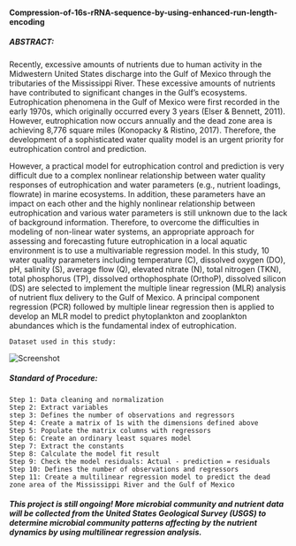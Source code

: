 #### Compression-of-16s-rRNA-sequence-by-using-enhanced-run-length-encoding

##### ABSTRACT:
Recently, excessive amounts of nutrients due to human activity in the Midwestern United States discharge into the Gulf of Mexico through the tributaries of the Mississippi River. These excessive amounts of nutrients have contributed to significant changes in the Gulf’s ecosystems. Eutrophication phenomena in the Gulf of Mexico were first recorded in the early 1970s, which originally occurred every 3 years (Elser & Bennett, 2011). However, eutrophication now occurs annually and the dead zone area is achieving 8,776 square miles (Konopacky & Ristino, 2017). Therefore, the development of a sophisticated water quality model is an urgent priority for eutrophication control and prediction. 

However, a practical model for eutrophication control and prediction is very difficult due to a complex nonlinear relationship between water quality responses of eutrophication and water parameters (e.g., nutrient loadings, flowrate) in marine ecosystems. In addition, these parameters have an impact on each other and the highly nonlinear relationship between eutrophication and various water parameters is still unknown due to the lack of background information. Therefore, to overcome the difficulties in modeling of non-linear water systems, an appropriate approach for assessing and forecasting future eutrophication in a local aquatic environment is to use a multivariable regression model. In this study, 10 water quality parameters including temperature (C), dissolved oxygen (DO), pH, salinity (S), average flow (Q), elevated nitrate (N), total nitrogen (TKN), total phosphorus (TP), dissolved orthophosphate (OrthoP), dissolved silicon (DS) are selected to implement the multiple linear regression (MLR) analysis of nutrient flux delivery to the Gulf of Mexico. A principal component regression (PCR) followed by multiple linear regression then is applied to develop an MLR model to predict phytoplankton and zooplankton abundances which is the fundamental index of eutrophication.

	Dataset used in this study:
	
![Screenshot](https://github.com/jr198868/Ran-Raymond-Jing-CV/raw/master/materials/Graphic_abstract_3.jpg)

##### Standard of Procedure:

	Step 1: Data cleaning and normalization
	Step 2: Extract variables
	step 3: Defines the number of observations and regressors 
	Step 4: Create a matrix of 1s with the dimensions defined above
	Step 5: Populate the matrix columns with regressors 
	Step 6: Create an ordinary least squares model
	Step 7: Extract the constants
	Step 8: Calculate the model fit result
	Step 9: Check the model residuals: Actual - prediction = residuals
	Step 10: Defines the number of observations and regressors 
	Step 11: Create a multilinear regression model to predict the dead zone area of the Mississippi River and the Gulf of Mexico

##### This project is still ongoing! More microbial community and nutrient data will be collected from the United States Geological Survey (USGS) to determine microbial community patterns affecting by the nutrient dynamics by using multilinear regression analysis. 



